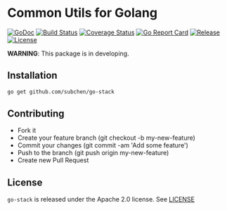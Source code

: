 Common Utils for Golang
=========================

[![GoDoc](https://godoc.org/github.com/subchen/go-stack?status.svg)](https://godoc.org/github.com/subchen/go-stack)
[![Build Status](	https://img.shields.io/travis/subchen/go-stack.svg)](https://travis-ci.org/subchen/go-stack)
[![Coverage Status](https://coveralls.io/repos/github/subchen/go-stack/badge.svg)](https://coveralls.io/github/subchen/go-stack)
[![Go Report Card](https://goreportcard.com/badge/github.com/subchen/go-stack)](https://goreportcard.com/report/github.com/subchen/go-stack)
[![Release](https://img.shields.io/github/release/subchen/go-stack.svg)](https://github.com/subchen/go-stack/releases/latest)
[![License](https://img.shields.io/github/license/subchen/go-stack.svg)](http://www.apache.org/licenses/LICENSE-2.0)


**WARNING**: This package is in developing.

## Installation

```bash
go get github.com/subchen/go-stack
```

## Contributing

- Fork it
- Create your feature branch (git checkout -b my-new-feature)
- Commit your changes (git commit -am 'Add some feature')
- Push to the branch (git push origin my-new-feature)
- Create new Pull Request

## License

`go-stack` is released under the Apache 2.0 license.
See [LICENSE](https://github.com/subchen/go-stack/blob/master/LICENSE)
